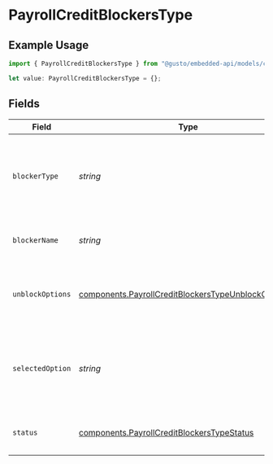 # PayrollCreditBlockersType

## Example Usage

```typescript
import { PayrollCreditBlockersType } from "@gusto/embedded-api/models/components/payrollcreditblockerstype.js";

let value: PayrollCreditBlockersType = {};
```

## Fields

| Field                                                                                                                      | Type                                                                                                                       | Required                                                                                                                   | Description                                                                                                                |
| -------------------------------------------------------------------------------------------------------------------------- | -------------------------------------------------------------------------------------------------------------------------- | -------------------------------------------------------------------------------------------------------------------------- | -------------------------------------------------------------------------------------------------------------------------- |
| `blockerType`                                                                                                              | *string*                                                                                                                   | :heavy_minus_sign:                                                                                                         | The type of blocker that's blocking the payment from being credited.                                                       |
| `blockerName`                                                                                                              | *string*                                                                                                                   | :heavy_minus_sign:                                                                                                         | The name of the credit blocker.                                                                                            |
| `unblockOptions`                                                                                                           | [components.PayrollCreditBlockersTypeUnblockOptions](../../models/components/payrollcreditblockerstypeunblockoptions.md)[] | :heavy_minus_sign:                                                                                                         | The available options to unblock a credit blocker.                                                                         |
| `selectedOption`                                                                                                           | *string*                                                                                                                   | :heavy_minus_sign:                                                                                                         | The unblock option that's been selected to resolve the credit blocker.                                                     |
| `status`                                                                                                                   | [components.PayrollCreditBlockersTypeStatus](../../models/components/payrollcreditblockerstypestatus.md)                   | :heavy_minus_sign:                                                                                                         | The status of the credit blocker                                                                                           |